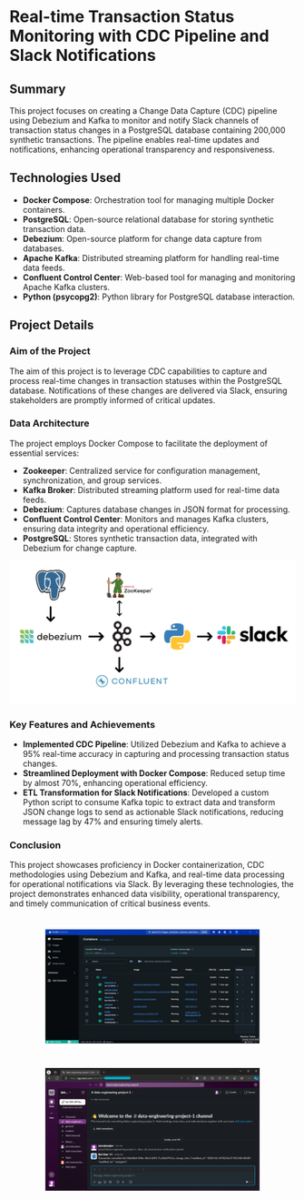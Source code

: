 # Real-time Transaction Status Monitoring with CDC Pipeline and Slack Notifications

## Summary

This project focuses on creating a Change Data Capture (CDC) pipeline using Debezium and Kafka to monitor and notify Slack channels of transaction status changes in a PostgreSQL database containing 200,000 synthetic transactions. The pipeline enables real-time updates and notifications, enhancing operational transparency and responsiveness.

## Technologies Used

- **Docker Compose**: Orchestration tool for managing multiple Docker containers.
- **PostgreSQL**: Open-source relational database for storing synthetic transaction data.
- **Debezium**: Open-source platform for change data capture from databases.
- **Apache Kafka**: Distributed streaming platform for handling real-time data feeds.
- **Confluent Control Center**: Web-based tool for managing and monitoring Apache Kafka clusters.
- **Python (psycopg2)**: Python library for PostgreSQL database interaction.

## Project Details

### Aim of the Project

The aim of this project is to leverage CDC capabilities to capture and process real-time changes in transaction statuses within the PostgreSQL database. Notifications of these changes are delivered via Slack, ensuring stakeholders are promptly informed of critical updates.

### Data Architecture

The project employs Docker Compose to facilitate the deployment of essential services:
- **Zookeeper**: Centralized service for configuration management, synchronization, and group services.
- **Kafka Broker**: Distributed streaming platform used for real-time data feeds.
- **Debezium**: Captures database changes in JSON format for processing.
- **Confluent Control Center**: Monitors and manages Kafka clusters, ensuring data integrity and operational efficiency.
- **PostgreSQL**: Stores synthetic transaction data, integrated with Debezium for change capture.

![Architecture Diagram](images/architecture_diagram.png)

### Key Features and Achievements

- **Implemented CDC Pipeline**: Utilized Debezium and Kafka to achieve a 95% real-time accuracy in capturing and processing transaction status changes.
- **Streamlined Deployment with Docker Compose**: Reduced setup time by almost 70%, enhancing operational efficiency.
- **ETL Transformation for Slack Notifications**: Developed a custom Python script to consume Kafka topic to extract data and transform JSON change logs to send as actionable Slack notifications, reducing message lag by 47% and ensuring timely alerts.

### Conclusion

This project showcases proficiency in Docker containerization, CDC methodologies using Debezium and Kafka, and real-time data processing for operational notifications via Slack. By leveraging these technologies, the project demonstrates enhanced data visibility, operational transparency, and timely communication of critical business events.
<br> <br>
<p align="center">
  <img src="images/docker_image.jpg" alt="Docker Image" width="75%">
  <br> <br> <br>
  <img src="images/slack.png" alt="Slack Notification" width="75%">
</p>
<br> <br>

